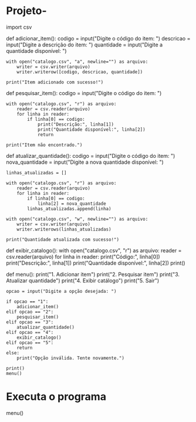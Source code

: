 # Projeto-


import csv

def adicionar_item():
    codigo = input("Digite o código do item: ")
    descricao = input("Digite a descrição do item: ")
    quantidade = input("Digite a quantidade disponível: ")
    
    with open("catalogo.csv", "a", newline="") as arquivo:
        writer = csv.writer(arquivo)
        writer.writerow([codigo, descricao, quantidade])
    
    print("Item adicionado com sucesso!")

def pesquisar_item():
    codigo = input("Digite o código do item: ")
    
    with open("catalogo.csv", "r") as arquivo:
        reader = csv.reader(arquivo)
        for linha in reader:
            if linha[0] == codigo:
                print("Descrição:", linha[1])
                print("Quantidade disponível:", linha[2])
                return
    
    print("Item não encontrado.")

def atualizar_quantidade():
    codigo = input("Digite o código do item: ")
    nova_quantidade = input("Digite a nova quantidade disponível: ")
    
    linhas_atualizadas = []
    
    with open("catalogo.csv", "r") as arquivo:
        reader = csv.reader(arquivo)
        for linha in reader:
            if linha[0] == codigo:
                linha[2] = nova_quantidade
            linhas_atualizadas.append(linha)
    
    with open("catalogo.csv", "w", newline="") as arquivo:
        writer = csv.writer(arquivo)
        writer.writerows(linhas_atualizadas)
    
    print("Quantidade atualizada com sucesso!")

def exibir_catalogo():
    with open("catalogo.csv", "r") as arquivo:
        reader = csv.reader(arquivo)
        for linha in reader:
            print("Código:", linha[0])
            print("Descrição:", linha[1])
            print("Quantidade disponível:", linha[2])
            print()
            
def menu():
    print("1. Adicionar item")
    print("2. Pesquisar item")
    print("3. Atualizar quantidade")
    print("4. Exibir catálogo")
    print("5. Sair")
    
    opcao = input("Digite a opção desejada: ")
    
    if opcao == "1":
        adicionar_item()
    elif opcao == "2":
        pesquisar_item()
    elif opcao == "3":
        atualizar_quantidade()
    elif opcao == "4":
        exibir_catalogo()
    elif opcao == "5":
        return
    else:
        print("Opção inválida. Tente novamente.")
    
    print()
    menu()

# Executa o programa 
menu()
